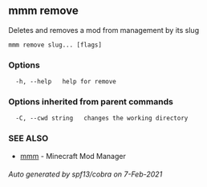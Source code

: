## mmm remove

Deletes and removes a mod from management by its slug

```
mmm remove slug... [flags]
```

### Options

```
  -h, --help   help for remove
```

### Options inherited from parent commands

```
  -C, --cwd string   changes the working directory
```

### SEE ALSO

* [mmm](mmm.md)	 - Minecraft Mod Manager

###### Auto generated by spf13/cobra on 7-Feb-2021
